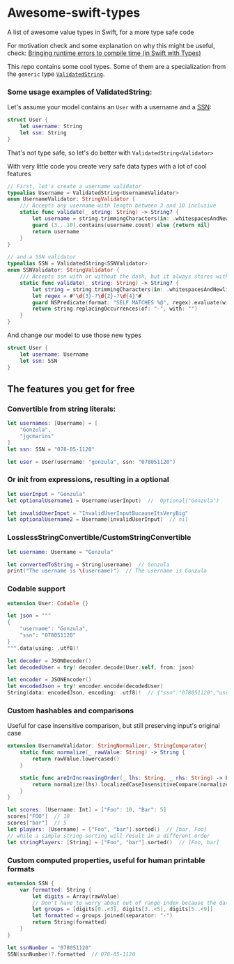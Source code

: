 # Awesome-swift-types
A list of awesome value types in Swift, for a more type safe code

For motivation check and some explanation on why this might be useful, check: [Bringing runtime errors to compile time (in Swift with Types)](https://medium.com/@gonzula/bringing-runtime-errors-to-compile-time-in-swift-with-types-74f8c87bd13d)

This repo contains some cool types. Some of them are a specialization from the `generic` type [`ValidatedString`](https://github.com/gonzula/Awesome-swift-types/blob/master/ValidatedString.swift).

### Some usage examples of ValidatedString:

Let's assume your model contains an `User` with a username and a [SSN](https://en.wikipedia.org/wiki/Social_Security_number):

```Swift
struct User {
    let username: String
    let ssn: String
}
```

That's not type safe, so let's do better with `ValidatedString<Validator>`

With very little code you create very safe data types with a lot of cool features

```Swift
// First, let's create a username validator
typealias Username = ValidatedString<UsernameValidator>
enum UsernameValidator: StringValidator {
    /// Accepts any username with length between 3 and 10 inclusive
    static func validate(_ string: String) -> String? {
        let username = string.trimmingCharacters(in: .whitespacesAndNewlines)
        guard (3...10).contains(username.count) else {return nil}
        return username
    }
}

// and a SSN validator
typealias SSN = ValidatedString<SSNValidator>
enum SSNValidator: StringValidator {
    /// Accepts ssn with or without the dash, but it always stores without the dashes
    static func validate(_ string: String) -> String? {
        let string = string.trimmingCharacters(in: .whitespacesAndNewlines)
        let regex = #"\d{3}-?\d{2}-?\d{4}"#
        guard NSPredicate(format: "SELF MATCHES %@", regex).evaluate(with: string) else {return nil}
        return string.replacingOccurrences(of: "-", with: "")
    }
}
```

And change our model to use those new types

```Swift
struct User {
    let username: Username
    let ssn: SSN
}
```

## The features you get for free

### Convertible from string literals:

```Swift
let usernames: [Username] = [
    "Gonzula",
    "jgcmarins"
]
let ssn: SSN = "078-05-1120"

let user = User(username: "gonzula", ssn: "078051120")
```

### Or init from expressions, resulting in a optional

```Swift
let userInput = "Gonzula"
let optionalUsername1 = Username(userInput)  //  Optional("Gonzula")

let invalidUserInput = "InvalidUserInputBucauseItsVeryBig"
let optionalUsername2 = Username(invalidUserInput)  // nil
```

### LosslessStringConvertible/CustomStringConvertible

```Swift
let username: Username = "Gonzula"

let convertedToString = String(username)  // Gonzula
print("The username is \(username)")  // The username is Gonzula
```

### Codable support

```Swift
extension User: Codable {}

let json = """
{
    "username": "Gonzula",
    "ssn": "078051120"
}
""".data(using: .utf8)!

let decoder = JSONDecoder()
let decodedUser = try! decoder.decode(User.self, from: json)

let encoder = JSONEncoder()
let encodedJson = try! encoder.encode(decodedUser)
String(data: encodedJson, encoding: .utf8)!  // {"ssn":"078051120","username":"Gonzula"}
```

### Custom hashables and comparisons
Useful for case insensitive comparison, but still preserving input's original case

```Swift
extension UsernameValidator: StringNormalizer, StringComparator{
    static func normalize(_ rawValue: String) -> String {
        return rawValue.lowercased()
    }

    static func areInIncreasingOrder(_ lhs: String, _ rhs: String) -> Bool {
        return normalize(lhs).localizedCaseInsensitiveCompare(normalize(rhs)) == .orderedAscending
    }
}

let scores: [Username: Int] = ["Foo": 10, "Bar": 5]
scores["FOO"]  // 10
scores["bar"]  // 5
let players: [Username] = ["Foo", "bar"].sorted()  // [bar, Foo]
// while a simple string sorting will result in a different order
let stringPlayers: [String] = ["Foo", "bar"].sorted()  // [Foo, bar]
```

### Custom computed properties, useful for human printable formats

```Swift
extension SSN {
    var formatted: String {
        let digits = Array(rawValue)
        // Don't have to worry about out of range index because the data was already validated
        let groups = [digits[0..<3], digits[3..<5], digits[5..<9]]
        let formatted = groups.joined(separator: "-")
        return String(formatted)
    }
}

let ssnNumber = "078051120"
SSN(ssnNumber)?.formatted  // 078-05-1120
```
